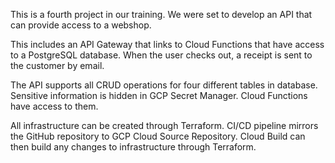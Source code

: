 This is a fourth project in our training.
We were set to develop an API that can provide access to a webshop.

This includes an API Gateway that links to Cloud Functions that have access to a PostgreSQL database.
When the user checks out, a receipt is sent to the customer by email.

The API supports all CRUD operations for four different tables in database.
Sensitive information is hidden in GCP Secret Manager. Cloud Functions have access to them.

All infrastructure can be created through Terraform.
CI/CD pipeline mirrors the GitHub repository to GCP Cloud Source Repository. Cloud Build can then build any changes to infrastructure through Terraform.